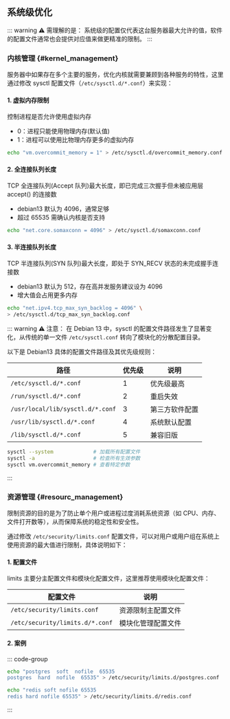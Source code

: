 ## 系统级优化

::: warning :warning: 需理解的是：
系统级的配置仅代表这台服务器最大允许的值，软件的配置文件通常也会提供对应值来做更精准的限制。
:::

### 内核管理 {#kernel_management}

服务器中如果存在多个主要的服务，优化内核就需要兼顾到各种服务的特性，这里通过修改 sysctl 配置文件（`/etc/sysctl.d/*.conf`）来实现：

#### 1. 虚拟内存限制

控制进程是否允许使用虚拟内存

-   0：进程只能使用物理内存(默认值)
-   1：进程可以使用比物理内存更多的虚拟内存

```bash
echo "vm.overcommit_memory = 1" > /etc/sysctl.d/overcommit_memory.conf
```

#### 2. 全连接队列长度

TCP 全连接队列(Accept 队列)最大长度，即已完成三次握手但未被应用层 accept() 的连接数

-   debian13 默认为 4096，通常足够
-   超过 65535 需确认内核是否支持

```bash
echo "net.core.somaxconn = 4096" > /etc/sysctl.d/somaxconn.conf
```

#### 3. 半连接队列长度

TCP 半连接队列(SYN 队列)最大长度，即处于 SYN_RECV 状态的未完成握手连接数

-   debian13 默认为 512，存在高并发服务建议设为 4096
-   增大值会占用更多内存

```bash
echo "net.ipv4.tcp_max_syn_backlog = 4096" \
> /etc/sysctl.d/tcp_max_syn_backlog.conf
```

::: warning :warning: 注意：
在 Debian 13 中，sysctl 的配置文件路径发生了显著变化，从传统的单一文件 `/etc/sysctl.conf` 转向了模块化的分散配置目录。

以下是 Debian13 具体的配置文件路径及其优先级规则：

| 路径                             | 优先级 | 说明           |
| -------------------------------- | ------ | -------------- |
| `/etc/sysctl.d/*.conf`           | 1      | 优先级最高     |
| `/run/sysctl.d/*.conf`           | 2      | 重启失效       |
| `/usr/local/lib/sysctl.d/*.conf` | 3      | 第三方软件配置 |
| `/usr/lib/sysctl.d/*.conf`       | 4      | 系统默认配置   |
| `/lib/sysctl.d/*.conf`           | 5      | 兼容旧版       |

```bash
sysctl --system             # 加载所有配置文件
sysctl -a                   # 检查所有生效参数
sysctl vm.overcommit_memory # 查看特定参数
```

:::

### 资源管理 {#resourc_management}

限制资源的目的是为了防止单个用户或进程过度消耗系统资源（如 CPU、内存、文件打开数等），从而保障系统的稳定性和安全性。

通过修改 `/etc/security/limits.conf` 配置文件，可以对用户或用户组在系统上使用资源的最大值进行限制，具体说明如下：

#### 1. 配置文件

limits 主要分主配置文件和模块化配置文件，这里推荐使用模块化配置文件：

| 配置文件                        | 说明               |
| ------------------------------- | ------------------ |
| `/etc/security/limits.conf`     | 资源限制主配置文件 |
| `/etc/security/limits.d/*.conf` | 模块化管理配置文件 |

#### 2. 案例

::: code-group

```bash [postgres]
echo "postgres  soft  nofile  65535
postgres  hard  nofile  65535" > /etc/security/limits.d/postgres.conf
```

```bash [redis]
echo "redis soft nofile 65535
redis hard nofile 65535" > /etc/security/limits.d/redis.conf
```

:::
